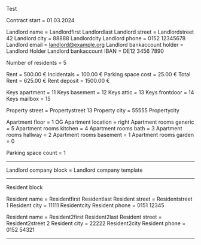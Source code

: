 Test

Contract start = 01.03.2024

Landlord name = Landlordfirst Landlordlast
Landlord street = Landlordstreet 42
Landlord city = 88888 Landlordcity
Landlord phone = 0152 12345678
Landlord email = landlord@example.org
Landlord bankaccount holder = Landlord Holder
Landlord bankaccount IBAN = DE12 3456 7890

Number of residents = 5

Rent = 500.00 €
Incidentals = 100.00 €
Parking space cost = 25.00 €
Total Rent = 625.00 €
Rent deposit = 1500.00 €

Keys apartment = 11
Keys basement = 12
Keys attic = 13
Keys frontdoor = 14
Keys mailbox = 15

Property street = Propertystreet 13
Property city = 55555 Propertycity

Apartment floor = 1 OG
Apartment location = right
Apartment rooms generic = 5
Apartment rooms kitchen = 4
Apartment rooms bath = 3
Apartment rooms hallway = 2
Apartment rooms basement = 1
Apartment rooms garden = 0

Parking space count = 1

---

Landlord company block = Landlord company template

---

Resident block

Resident name = Residentfirst Residentlast
Resident street = Residentstreet 1
Resident city = 11111 Residentcity
Resident phone = 0151 12345

Resident name = Resident2first Resident2last
Resident street = Resident2street 2
Resident city = 22222 Resident2city
Resident phone = 0152 54321



---